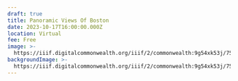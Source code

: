 ```yaml
---
draft: true
title: Panoramic Views Of Boston
date: 2023-10-17T16:00:00.000Z
location: Virtual
fee: Free
image: >-
  https://iiif.digitalcommonwealth.org/iiif/2/commonwealth:9g54xk53j/759,1152,7436,3796/1200,/0/default.jpg
backgroundImage: >-
  https://iiif.digitalcommonwealth.org/iiif/2/commonwealth:9g54xk53j/759,1152,7436,3796/1200,/0/default.jpg
---
```


